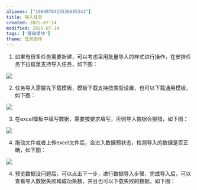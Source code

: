 ```yaml
---
aliases: ["1964076423536685343"]
title: 导入任务
created: 2025-07-14
modified: 2025-07-14
tags: ['基础模块']
theme: 任务协作
---
```


1. 如果有很多任务需要新建，可以考虑采用批量导入的样式进行操作，在安排任务下拉框里支持导入任务，如下图：

![](https://myhelpdoc.oss-cn-heyuan.aliyuncs.com/mdimages/0c833ff48c00ee1fdce5753f77cd8ee5.jpg)

2. 任务导入需要先下载模板，模板下载支持按类型设置，也可以下载通用模板，如下图：

![](https://myhelpdoc.oss-cn-heyuan.aliyuncs.com/mdimages/24a5959db63b43efff3c518d569f5c33.jpg)

3. 在excel模板中填写数据，需要按要求填写，否则导入数据会报错，如下图：

![](https://myhelpdoc.oss-cn-heyuan.aliyuncs.com/mdimages/b7770833576fd698efd28e4d062090c4.jpg)

4. 拖动文件或者上传excel文件后，会进入数据预状态，检测导入的数据是否正确，如下图：

![](https://myhelpdoc.oss-cn-heyuan.aliyuncs.com/mdimages/e601dd1ab288bfedc2695b5f18d73d1a.jpg)

4. 预览数据没问题后，可以点击下一步，进行数据导入步骤，完成导入后，可以查看导入数据失败和成功条数，并且也可以下载失败的数据，如下图：

